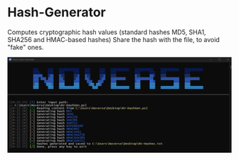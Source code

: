 # Hash-Generator
Computes cryptographic hash values (standard hashes MD5, SHA1, SHA256 and HMAC-based hashes) Share the hash with the file, to avoid "fake" ones. 

![hashpre](https://github.com/5Noxi/Hash-Generator/blob/main/NV-Hash.png?raw=true)
